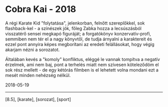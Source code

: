 # Cobra Kai - 2018

A régi Karate Kid "folytatása", jelenkorban, felnőtt szereplőkkel, sok flashback-kel - a színészek jók, főleg Zabka hozza a lecsúszásból visszatérő sensei megkapó figuráját; a forgatókönyv konzervatív-profi, semmiben nem tér el a nagy könyvtől, de tudja árnyalni a karaktereit és ezzel pont annyira képes megborítani az eredeti felállásokat, hogy végig akarjam nézni a sorozatot.

Általában kevés a "komoly" konfliktus, eléggé le vannak tompítva a negatív érzelmek, ami nem baj, pont a terhelés miatt nem szívesen köteleződöm el sok rész mellett - de egy kétórás filmben is el lehetett volna mondani ezt a mesét minden nehézség nélkül.

2018-05-19

----

[8.5], [karate], [sorozat], [sport]

